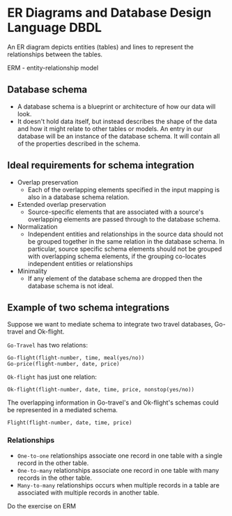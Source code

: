 # ER Diagrams and Database Design Language DBDL

An ER diagram depicts entities (tables) and lines to represent the relationships between the tables.

ERM - entity-relationship model

## Database schema
- A database schema is a blueprint or architecture of how our data will look.
- It doesn't hold data itself, but instead describes the shape of the data and how it might relate to other tables or models. An entry in our database will be an instance of the database schema. It will contain all of the properties described in the schema.


## Ideal requirements for schema integration
- Overlap preservation
  - Each of the overlapping elements specified in the input mapping is also in a database schema relation.
- Extended overlap preservation
  - Source-specific elements that are associated with a source's overlapping elements are passed through to the database schema.
- Normalization
  - Independent entities and relationships in the source data should not be grouped together in the same relation in the database schema. In particular, source specific schema elements should not be grouped with overlapping schema elements, if the grouping co-locates independent entities or relationships
- Minimality
  - If any element of the database schema are dropped then the database schema is not ideal.


## Example of two schema integrations

Suppose we want to mediate schema to integrate two travel databases, Go-travel and Ok-flight.

`Go-Travel` has two relations:

```
Go-flight(flight-number, time, meal(yes/no))
Go-price(flight-number, date, price)
```

`Ok-flight` has just one relation:

```
Ok-flight(flight-number, date, time, price, nonstop(yes/no))
```

The overlapping information in Go-travel's and Ok-flight's schemas could be represented in a mediated schema.

`Flight(flight-number, date, time, price)`

### Relationships
- `One-to-one` relationships associate one record in one table with a single record in the other table.
- `One-to-many` relationships associate one record in one table with many records in the other table.
- `Many-to-many` relationships occurs when multiple records in a table are associated with multiple records in another table.

Do the exercise on ERM
